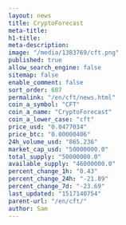 ```yaml
---
layout: news
title: CryptoForecast
meta-title: 
h1-title: 
meta-description: 
image: "/media/1383769/cft.png"
published: true
allow_search_engine: false
sitemap: false
enable_comment: false
sort_order: 687
permalink: "/en/cft/news.html"
coin_a_symbol: "CFT"
coin_a_name: "CryptoForecast"
coin_a_lower_case: "cft"
price_usd: "0.0477034"
price_btc: "0.00000406"
24h_volume_usd: "865.236"
market_cap_usd: "50000000.0"
total_supply: "50000000.0"
available_supply: "46000000.0"
percent_change_1h: "0.43"
percent_change_24h: "-21.89"
percent_change_7d: "-23.69"
last_updated: "1517140754"
parent-url: "/en/cft/"
author: Sam
---
```


